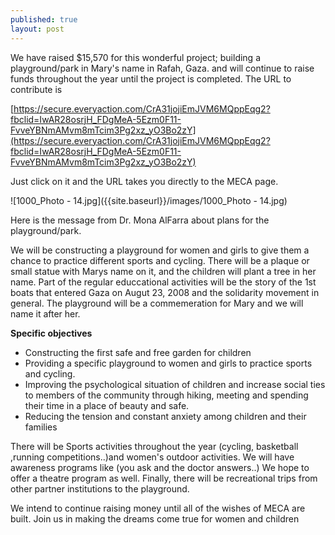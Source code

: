 ```yaml
---
published: true
layout: post
---
```

We have raised $15,570 for this wonderful project; building a playground/park in Mary's name in Rafah, Gaza. and will continue to raise funds throughout the year until the project is completed. The URL to contribute is

[https://secure.everyaction.com/CrA31jojiEmJVM6MQppEqg2?fbclid=IwAR28osrjH_FDgMeA-5Ezm0F11-FvveYBNmAMvm8mTcim3Pg2xz_yO3Bo2zY](https://secure.everyaction.com/CrA31jojiEmJVM6MQppEqg2?fbclid=IwAR28osrjH_FDgMeA-5Ezm0F11-FvveYBNmAMvm8mTcim3Pg2xz_yO3Bo2zY) 

Just click on it and the URL takes you directly to the MECA page. 


![1000_Photo - 14.jpg]({{site.baseurl}}/images/1000_Photo - 14.jpg)


Here is the message from Dr. Mona AlFarra about plans for the playground/park. 

We will be constructing a playground for women and girls to give them a chance to practice different sports and cycling. There will be a plaque or small statue with Marys name on it, and the children will plant a tree in her name. Part of the regular educcational activities will be the story of the 1st boats that entered Gaza on Augut 23, 2008 and the  solidarity movement in general. The playground will be a commemeration for Mary and we will name it after her.

**Specific objectives**

- Constructing the first safe and free garden for children
- Providing a specific playground to women and girls to practice sports and cycling.
- Improving the psychological situation of children and increase social ties to members of the community through hiking, meeting and spending their time in a place of beauty and safe.
- Reducing the tension and constant anxiety among children and their families

There will be Sports activities throughout the year (cycling, basketball ,running
competitions..)and women's outdoor activities. We will have awareness programs like (you ask and the doctor answers..) We hope to offer a theatre program as well. Finally, there will be recreational trips from other partner institutions to the playground. 

We intend to continue raising money until all of the wishes of MECA are built. Join us in making the dreams come true for women and children
